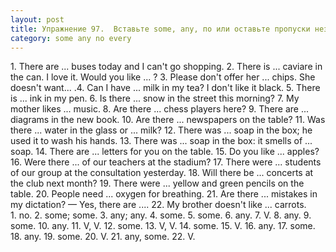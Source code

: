 ```yaml
---
layout: post
title: Упражнение 97.  Вставьте some, any, по или оставьте пропуски незаполненными, смотря по смыслу.
category: some any no every
---
```

<section class="question">
1. There are ... buses today and I can't go shopping. 2. There is ... caviare in the can. I love it. Would you like ... ? 3. Please don't offer her ... chips. She doesn't want... .4. Can I have ... milk in my tea? I don't like it black. 5. There is ... ink in my pen. 6. Is there ... snow in the street this morning? 7. My mother likes ... music. 8. Are there ... chess players here? 9. There are ... diagrams in the new book. 10. Are there ... newspapers on the table? 11. Was there ... water in the glass or ... milk? 12. There was ... soap in the box; he used it to wash his hands. 13. There was ... soap in the box: it smells of ... soap. 14. There are ... letters for you on the table. 15. Do you like ... apples? 16. Were there ... of our teachers at the stadium? 17. There were ... students of our group at the consultation yesterday.
18. Will there be ... concerts at the club next month?
19. There were ... yellow and green pencils on the table. 20. People need ... oxygen for breathing. 21. Are there ... mistakes in my dictation? — Yes, there are .... 22. My brother doesn't like ... carrots.
</section>

<section class="answer">
1. no. 2. some; some. 3. any; any. 4. some. 5. some. 6. any. 7. V. 8. any. 9. some. 10. any. 11. V, V. 12. some. 13. V, V. 14. some. 15. V. 16. any. 17. some. 18. any. 19. some. 20. V. 21. any, some. 22. V.
</section>